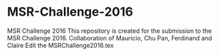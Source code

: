 # MSR-Challenge-2016
MSR Challenge 2016 
This repository is created for the submission to the MSR Challenge 2016.
Collaboration of Mauricio, Chu Pan, Ferdinand and Claire
Edit the MSRChallenge2016.tex
